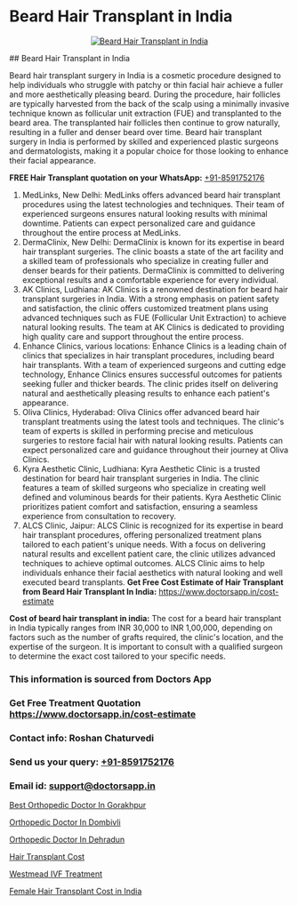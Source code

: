 # Beard Hair Transplant in India

<p align="center">
  <a href="https://doctorsapp.co.in/uploads/treatment_image/Finding%20the%20best%20hair%20clinic.jpg">
    <img src="https://doctorsapp.co.in/treatment/hair-transplant" alt="Beard Hair Transplant in India">
  </a>
</p>
## Beard Hair Transplant in India

Beard hair transplant surgery in India is a cosmetic procedure designed to help individuals who struggle with patchy or thin facial hair achieve a fuller and more aesthetically pleasing beard. During the procedure, hair follicles are typically harvested from the back of the scalp using a minimally invasive technique known as follicular unit extraction (FUE) and transplanted to the beard area. The transplanted hair follicles then continue to grow naturally, resulting in a fuller and denser beard over time. Beard hair transplant surgery in India is performed by skilled and experienced plastic surgeons and dermatologists, making it a popular choice for those looking to enhance their facial appearance.

**FREE Hair Transplant quotation on your WhatsApp:**  [+91-8591752176](https://api.whatsapp.com/send?phone=8591752176)

1) MedLinks, New Delhi: MedLinks offers advanced beard hair transplant procedures using the latest technologies and techniques. Their team of experienced surgeons ensures natural looking results with minimal downtime. Patients can expect personalized care and guidance throughout the entire process at MedLinks.
2) DermaClinix, New Delhi: DermaClinix is known for its expertise in beard hair transplant surgeries. The clinic boasts a state of the art facility and a skilled team of professionals who specialize in creating fuller and denser beards for their patients. DermaClinix is committed to delivering exceptional results and a comfortable experience for every individual.
3) AK Clinics, Ludhiana: AK Clinics is a renowned destination for beard hair transplant surgeries in India. With a strong emphasis on patient safety and satisfaction, the clinic offers customized treatment plans using advanced techniques such as FUE (Follicular Unit Extraction) to achieve natural looking results. The team at AK Clinics is dedicated to providing high quality care and support throughout the entire process.
4) Enhance Clinics, various locations: Enhance Clinics is a leading chain of clinics that specializes in hair transplant procedures, including beard hair transplants. With a team of experienced surgeons and cutting edge technology, Enhance Clinics ensures successful outcomes for patients seeking fuller and thicker beards. The clinic prides itself on delivering natural and aesthetically pleasing results to enhance each patient's appearance.
5) Oliva Clinics, Hyderabad: Oliva Clinics offer advanced beard hair transplant treatments using the latest tools and techniques. The clinic's team of experts is skilled in performing precise and meticulous surgeries to restore facial hair with natural looking results. Patients can expect personalized care and guidance throughout their journey at Oliva Clinics.
6) Kyra Aesthetic Clinic, Ludhiana: Kyra Aesthetic Clinic is a trusted destination for beard hair transplant surgeries in India. The clinic features a team of skilled surgeons who specialize in creating well defined and voluminous beards for their patients. Kyra Aesthetic Clinic prioritizes patient comfort and satisfaction, ensuring a seamless experience from consultation to recovery.
7) ALCS Clinic, Jaipur: ALCS Clinic is recognized for its expertise in beard hair transplant procedures, offering personalized treatment plans tailored to each patient's unique needs. With a focus on delivering natural results and excellent patient care, the clinic utilizes advanced techniques to achieve optimal outcomes. ALCS Clinic aims to help individuals enhance their facial aesthetics with natural looking and well executed beard transplants.
**Get Free Cost Estimate of Hair Transplant from Beard Hair Transplant In India:** https://www.doctorsapp.in/cost-estimate

**Cost of beard hair transplant in india:**
The cost for a beard hair transplant in India typically ranges from INR 30,000 to INR 1,00,000, depending on factors such as the number of grafts required, the clinic's location, and the expertise of the surgeon. It is important to consult with a qualified surgeon to determine the exact cost tailored to your specific needs.

### This information is sourced from Doctors App 
### Get Free Treatment Quotation https://www.doctorsapp.in/cost-estimate
### Contact info: Roshan Chaturvedi 
### Send us your query: [+91-8591752176](https://api.whatsapp.com/send?phone=8591752176) 
### Email id: support@doctorsapp.in

[Best Orthopedic Doctor In Gorakhpur](https://www.linkedin.com/pulse/best-orthopedic-doctor-gorakhpur-knee-replacement-treatment-ufmqe?trackingId=h5iGI8QDYvjMxGvBnO%2BWDg%3D%3D&lipi=urn%3Ali%3Apage%3Ad_flagship3_company_admin%3B%2FMzkEXxJRqGf2zEVBOlEsA%3D%3D)

[Orthopedic Doctor In Dombivli](https://www.linkedin.com/pulse/orthopedic-doctor-dombivli-doctorsappin-haeic?trackingId=hqbku%2Fv6r28ILrODg%2FQ0QA%3D%3D&lipi=urn%3Ali%3Apage%3Ad_flagship3_company_admin%3BcTUR6naWQkWjeA%2BR15noZQ%3D%3D)

[Orthopedic Doctor In Dehradun](https://medium.com/@vimalrana22/orthopedic-doctor-in-dehradun-a6c0bcc6ead0)

[Hair Transplant Cost](https://medium.com/@devenderrathi97/hair-transplant-cost-559da33a62f0)

[Westmead IVF Treatment](https://doctors-apps.github.io/doctorsapp/westmead-ivf-treatment)

[Female Hair Transplant Cost in India](https://doctors-apps.github.io/doctorsapp/female-hair-transplant-cost-in-india)

